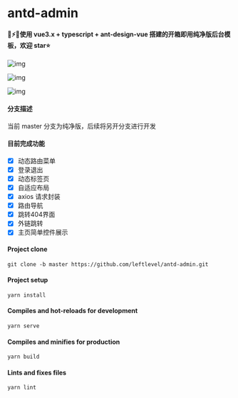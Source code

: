 # antd-admin
#### 🎉⚡️🚀使用 vue3.x + typescript + ant-design-vue 搭建的开箱即用纯净版后台模板，欢迎 star⭐️
![img](https://note.youdao.com/yws/api/personal/file/6A1B55FC6AD34FF4AA7155F47F9B7EC7?method=download&shareKey=66a0a2aee928ffa4ced5acd31733e824)

![img](https://note.youdao.com/yws/api/personal/file/E438F009763746D4878DD71603A7E4B4?method=download&shareKey=34ae89e937ab5c9f86e860c7f8933119)

![img](https://note.youdao.com/yws/api/personal/file/093FB40DC6824450A8FF4D5B51E9EC33?method=download&shareKey=d3148804fe5521ceacd2ffd665ab6774)

#### 分支描述
当前 master 分支为纯净版，后续将另开分支进行开发

#### 目前完成功能
- [x] 动态路由菜单
- [x] 登录退出
- [x] 动态标签页
- [x] 自适应布局
- [x] axios 请求封装
- [x] 路由导航
- [x] 跳转404界面
- [x] 外链跳转
- [x] 主页简单控件展示

#### Project clone
```
git clone -b master https://github.com/leftlevel/antd-admin.git
```

#### Project setup
```
yarn install
```

#### Compiles and hot-reloads for development
```
yarn serve
```

#### Compiles and minifies for production
```
yarn build
```

#### Lints and fixes files
```
yarn lint
```
